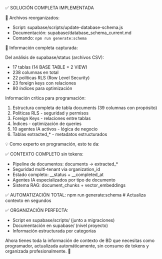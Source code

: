 ✅ SOLUCIÓN COMPLETA IMPLEMENTADA

📂 Archivos reorganizados:

- Script: supabase/scripts/update-database-schema.js
- Documentación: supabase/database_schema_current.md
- Comando: `npm run generate:schema`

🎯 Información completa capturada:

Del análisis de supabase/status (archivos CSV):

- 17 tablas (14 BASE TABLE + 2 VIEW)
- 238 columnas en total
- 22 políticas RLS (Row Level Security)
- 23 foreign keys con relaciones
- 80 índices para optimización

Información crítica para programación:

1. Estructura completa de tabla documents (39 columnas con propósito)
2. Políticas RLS - seguridad y permisos
3. Foreign Keys - relaciones entre tablas
4. Índices - optimización de queries
5. 10 agentes IA activos - lógica de negocio
6. Tablas extracted\_\* - metadatos estructurados

💡 Como experto en programación, esto te da:

✅ CONTEXTO COMPLETO sin tokens:

- Pipeline de documentos: documents → extracted\_\*
- Seguridad multi-tenant via organization_id
- Estado completo: _\_status + _\_completed_at
- Agentes IA especializados por tipo de documento
- Sistema RAG: document_chunks + vector_embeddings

✅ AUTOMATIZACIÓN TOTAL:
npm run generate:schema # Actualiza contexto en segundos

✅ ORGANIZACIÓN PERFECTA:

- Script en supabase/scripts/ (junto a migraciones)
- Documentación en supabase/ (nivel proyecto)
- Información estructurada por categorías

Ahora tienes toda la información de contexto de BD que necesitas como programador, actualizada automáticamente, sin consumo de tokens y organizada profesionalmente. 🚀
